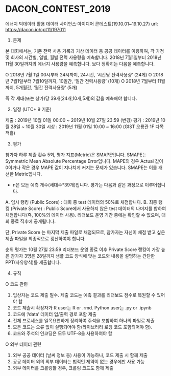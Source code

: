 # DACON_CONTEST_2019
에너지 빅데이터 활용 데이터 사이언스·아이디어 콘테스트(19.10.01~19.10.27)
url:
https://dacon.io/cpt11/197011


1. 문제

본 대회에서는, 기존 전력 사용 기록과 기상 데이터 등 공공 데이터를 이용하여, 각 가정 및 회사의 시간별, 일별, 월별 전력 사용량을 예측합니다. 2018년 7월1일부터 2018년 11월 30일까지의 에너지 사용량을 예측합니다. 보다 정확히는 다음을 예측합니다.

O 2018년 7월 1일 00시부터 24시까지, 24시간, ‘시간당 전력사용량’ (24게)
O 2018년 7월1일부터 7월10일까지, 10일간, ‘일간 전력사용량’ (10개)
O 2018년 7월부터 11월까지, 5개월간, ‘월간 전력사용량’ (5개)

즉 각 세대(또는 상가)당 39개(24개,10개,5개)의 값을 예측해야 합니다.


2. 일정 (UTC+ 9 기준)

제출 : 2019년 10월 01일 00:00 ~ 2019년 10월 27일 23:59 (변경)
평가 : 2019년 10월 28일 ~ 10월 30일
시상 : 2019년 11월 01일 10:00 ~ 16:00 (GIST 오룡관 1F 다목적홀)


3. 평가

참가자 하루 제출 횟수 5회, 평가 지표(Metric)은 SMAPE입니다. SMAPE는 Symmetric Mean Absolute Percentage Error입니다. MAPE의 경우 Actual 값이 0이거나 작은 경우 MAPE 값이 지나치게 커지는 문제가 있습니다. SMAPE는 이를 개선한 Metric입니다.

*  n은 모든 예측 개수(세대수*39개)입니다.
평가는 다음과 같은 과정으로 이루어집니다.

A. 임시 랭킹 (Public Score) : 대회 중 test 데이터의 50%로 채점합니다.
B. 최종 랭킹 (Private Score) : Public Score에서 사용하지 않은 test 데이터의 나머지를 합하여 채점합니다(즉, 100%의 데이터 사용). 리더보드 운영 기간 중에는 확인할 수 없으며, 대회 종료 직후에 공개됩니다.

단, Private Score 는 마지막 제출 파일로 채점되므로, 참가자는 자신이 채점 받고 싶은 제출 파일을 최종적으로 갱신하여야 합니다.

순위 평가는 10월 27일 23:59 리더보드 운영 종료 이후 Private Score 랭킹이 가장 높은 참가자 3명은 28일까지 샘플 코드 양식에 맞는 코드와 내용을 설명하는 간단한 PPT(자유양식)를 제출합니다.


4. 규칙

O 코드 관련
1) 입상자는 코드 제출 필수. 제출 코드는 예측 결과를 리더보드 점수로 복원할 수 있어야 함
2) 코드 제출시 확장자가 R user는 R or .rmd. Python user는 .py or .ipynb
3) 코드에 ‘/data’ 데이터 입/출력 경로 포함 제출
4) 전체 프로세스를 일목요연하게 정리하여 주석을 포함하여 하나의 파일로 제출
5) 모든 코드는 오류 없이 실행되어야 함(라이브러리 로딩 코드 포함되어야 함).
6) 코드와 주석의 인코딩은 모두 UTF-8을 사용하여야 함

O 외부 데이터 관련
1) 외부 공공 데이터 (날씨 정보 등) 사용이 가능하나, 코드 제출 시 함께 제출
2) 공공 데이터 외의 외부 데이터는 법적인 제약이 없는 경우에만 사용 가능
3) 외부 데이터를 크롤링할 경우, 크롤링 코드도 함께 제출
